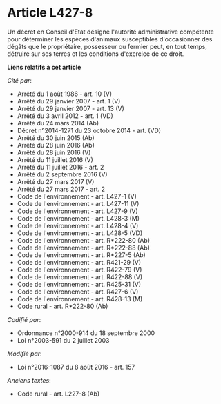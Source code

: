 # Article L427-8

Un décret en Conseil d'Etat désigne l'autorité administrative compétente pour déterminer les espèces d'animaux susceptibles
d'occasionner des dégâts que le propriétaire, possesseur ou fermier peut, en tout temps, détruire sur ses terres et les
conditions d'exercice de ce droit.

**Liens relatifs à cet article**

_Cité par_:

  - Arrêté du 1 août 1986 - art. 10 (V)
  - Arrêté du 29 janvier 2007 - art. 1 (V)
  - Arrêté du 29 janvier 2007 - art. 13 (V)
  - Arrêté du 3 avril 2012 - art. 1 (VD)
  - Arrêté du 24 mars 2014 (Ab)
  - Décret n°2014-1271 du 23 octobre 2014 - art. (VD)
  - Arrêté du 30 juin 2015 (Ab)
  - Arrêté du 28 juin 2016 (Ab)
  - Arrêté du 28 juin 2016 (V)
  - Arrêté du 11 juillet 2016 (V)
  - Arrêté du 11 juillet 2016 - art. 2
  - Arrêté du 2 septembre 2016 (V)
  - Arrêté du 27 mars 2017 (V)
  - Arrêté du 27 mars 2017 - art. 2
  - Code de l'environnement - art. L427-1 (V)
  - Code de l'environnement - art. L427-11 (V)
  - Code de l'environnement - art. L427-9 (V)
  - Code de l'environnement - art. L428-3 (M)
  - Code de l'environnement - art. L428-4 (V)
  - Code de l'environnement - art. L428-5 (VD)
  - Code de l'environnement - art. R*222-80 (Ab)
  - Code de l'environnement - art. R*222-88 (Ab)
  - Code de l'environnement - art. R*227-5 (Ab)
  - Code de l'environnement - art. R421-29 (V)
  - Code de l'environnement - art. R422-79 (V)
  - Code de l'environnement - art. R422-88 (V)
  - Code de l'environnement - art. R425-31 (V)
  - Code de l'environnement - art. R427-6 (V)
  - Code de l'environnement - art. R428-13 (M)
  - Code rural - art. R*222-80 (Ab)

_Codifié par_:

  - Ordonnance n°2000-914 du 18 septembre 2000
  - Loi n°2003-591 du 2 juillet 2003

_Modifié par_:

  - Loi n°2016-1087 du 8 août 2016 - art. 157

_Anciens textes_:

  - Code rural - art. L227-8 (Ab)
